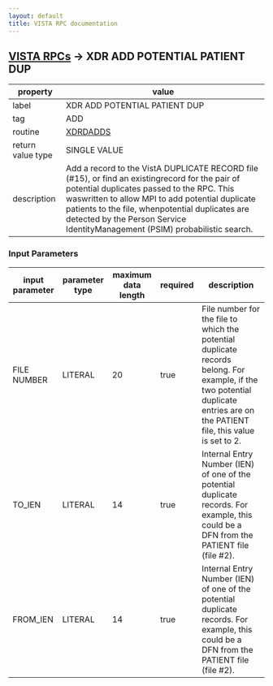 ```yaml
---
layout: default
title: VISTA RPC documentation
---
```




## [VISTA RPCs](TableOfContent.md) &#8594; XDR ADD POTENTIAL PATIENT DUP 

 property | value 
--- | --- 
 label | XDR ADD POTENTIAL PATIENT DUP
 tag | ADD
 routine | [XDRDADDS](http://code.osehra.org/dox/Routine_XDRDADDS_source.html)
 return value type | SINGLE VALUE
 description | Add a record to the VistA DUPLICATE RECORD file (#15), or find an existingrecord for the pair of potential duplicates passed to the RPC. This waswritten to allow MPI to add potential duplicate patients to the file, whenpotential duplicates are detected by the Person Service IdentityManagement (PSIM) probabilistic search.

### Input Parameters

| input parameter | parameter type | maximum data length | required | description | 
| --- | --- | --- | --- | --- | 
| FILE NUMBER | LITERAL | 20 | true | File number for the file to which the potential duplicate records belong. For example, if the two potential duplicate entries are on the PATIENT file, this value is set to 2. | 
| TO_IEN | LITERAL | 14 | true | Internal Entry Number (IEN) of one of the potential duplicate records. For example, this could be a DFN from the PATIENT file (file #2). | 
| FROM_IEN | LITERAL | 14 | true | Internal Entry Number (IEN) of one of the potential duplicate records. For example, this could be a DFN from the PATIENT file (file #2). | 